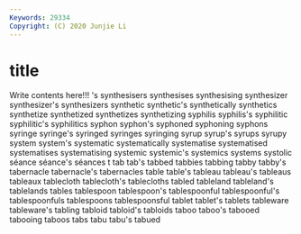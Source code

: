 ```yaml
---
Keywords: 29334
Copyright: (C) 2020 Junjie Li
---
```


# title

Write contents here!!!
's 
synthesisers 
synthesises 
synthesising 
synthesizer 
synthesizer's 
synthesizers
synthetic 
synthetic's 
synthetically 
synthetics 
synthetize 
synthetized 
synthetizes 
synthetizing 
syphilis 
syphilis's
syphilitic 
syphilitic's 
syphilitics 
syphon 
syphon's 
syphoned 
syphoning 
syphons 
syringe 
syringe's
syringed 
syringes 
syringing 
syrup 
syrup's 
syrups 
syrupy 
system 
system's 
systematic
systematically 
systematise 
systematised 
systematises 
systematising 
systemic 
systemic's 
systemics 
systems 
systolic
séance 
séance's 
séances 
t 
tab 
tab's 
tabbed 
tabbies 
tabbing 
tabby
tabby's 
tabernacle 
tabernacle's 
tabernacles 
table 
table's 
tableau 
tableau's 
tableaus 
tableaux
tablecloth 
tablecloth's 
tablecloths 
tabled 
tableland 
tableland's 
tablelands 
tables 
tablespoon 
tablespoon's
tablespoonful 
tablespoonful's 
tablespoonfuls 
tablespoons 
tablespoonsful 
tablet 
tablet's 
tablets 
tableware 
tableware's
tabling 
tabloid 
tabloid's 
tabloids 
taboo 
taboo's 
tabooed 
tabooing 
taboos 
tabs
tabu 
tabu's 
tabued 
